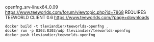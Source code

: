 openfng_srv-linux64_0.09
https://www.teeworlds.com/forum/viewtopic.php?id=7868
REQUIRES TEEWORLD CLIENT 0.6 https://www.teeworlds.com/?page=downloads

```
docker build -t tleviandier/teeworlds-openfng .
docker run -p 8303:8303/udp tleviandier/teeworlds-openfng
docker push tleviandier/teeworlds-openfng
```
